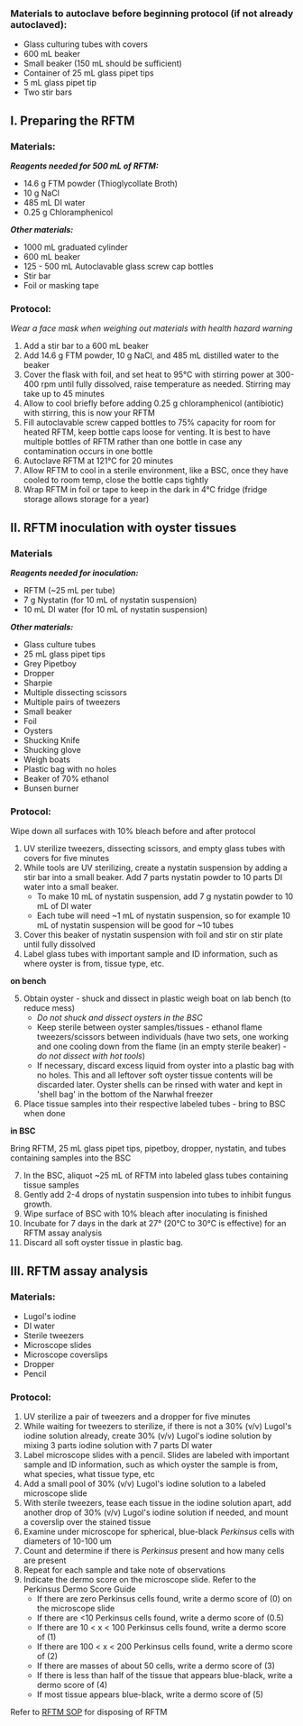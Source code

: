 ### **Materials to autoclave before beginning protocol** (if not already autoclaved):
- Glass culturing tubes with covers 
- 600 mL beaker
- Small beaker (150 mL should be sufficient)
- Container of 25 mL glass pipet tips 
- 5 mL glass pipet tip
- Two stir bars

## I. Preparing the RFTM
### **Materials:**
***Reagents needed for 500 mL of RFTM:***
- 14.6 g FTM powder (Thioglycollate Broth)
- 10 g NaCl
- 485 mL DI water
- 0.25 g Chloramphenicol

***Other materials:***
- 1000 mL graduated cylinder
- 600 mL beaker 
- 125 - 500 mL Autoclavable glass screw cap bottles
- Stir bar 
- Foil or masking tape

### **Protocol:**
*Wear a face mask when weighing out materials with health hazard warning*
1. Add a stir bar to a 600 mL beaker
2. Add 14.6 g FTM powder, 10 g NaCl, and 485 mL distilled water to the beaker
3. Cover the flask with foil, and set heat to 95°C with stirring power at 300-400 rpm until fully dissolved, raise temperature as needed. Stirring may take up to 45 minutes 
4. Allow to cool briefly before adding 0.25 g chloramphenicol (antibiotic) with stirring, this is now your RFTM
5. Fill autoclavable screw capped bottles to 75% capacity for room for heated RFTM, keep bottle caps loose for venting. It is best to have multiple bottles of RFTM rather than one bottle in case any contamination occurs in one bottle
6. Autoclave RFTM at 121°C for 20 minutes
7. Allow RFTM to cool in a sterile environment, like a BSC, once they have cooled to room temp, close the bottle caps tightly
8. Wrap RFTM in foil or tape to keep in the dark in 4°C fridge (fridge storage allows storage for a year)

## II. RFTM inoculation with oyster tissues
### **Materials**
***Reagents needed for inoculation:*** 
-  RFTM (~25 mL per tube)
- 7 g Nystatin (for 10 mL of nystatin suspension)
- 10 mL DI water (for 10 mL of nystatin suspension)

***Other materials:***
- Glass culture tubes
- 25 mL glass pipet tips
- Grey Pipetboy
- Dropper
- Sharpie
- Multiple dissecting scissors
- Multiple pairs of tweezers 
- Small beaker
- Foil
- Oysters 
- Shucking Knife
- Shucking glove
- Weigh boats
- Plastic bag with no holes
- Beaker of 70% ethanol 
- Bunsen burner

### **Protocol:**

Wipe down all surfaces with 10% bleach before and after protocol

1. UV sterilize tweezers, dissecting scissors, and empty glass tubes with covers for five minutes
2. While tools are UV sterilizing, create a nystatin suspension by adding a stir bar into a small beaker. Add 7 parts nystatin powder to 10 parts DI water into a small beaker. 
	- To make 10 mL of nystatin suspension, add 7 g nystatin powder to 10 mL of DI water
	- Each tube will need ~1 mL of nystatin suspension, so for example 10 mL of nystatin suspension will be good for ~10 tubes 
3. Cover this beaker of nystatin suspension with foil and stir on stir plate until fully dissolved
4. Label glass tubes with important sample and ID information, such as where oyster is from, tissue type, etc.
    
**on bench**

5. Obtain oyster - shuck and dissect in plastic weigh boat on lab bench (to reduce mess)
	- *Do not shuck and dissect oysters in the BSC*
	- Keep sterile between oyster samples/tissues - ethanol flame tweezers/scissors between individuals (have two sets, one working and one cooling down from the flame (in an empty sterile beaker) - *do not dissect with hot tools*)
   	- If necessary, discard excess liquid from oyster into a plastic bag with no holes. This and all leftover soft oyster tissue contents will be discarded later. Oyster shells can be rinsed with water and kept in 'shell bag' in the bottom of the Narwhal freezer
6. Place tissue samples into their respective labeled tubes - bring to BSC when done

**in BSC**

Bring RFTM, 25 mL glass pipet tips, pipetboy, dropper, nystatin, and tubes containing samples into the BSC 

7. In the BSC, aliquot ~25 mL of RFTM into labeled glass tubes containing tissue samples
8. Gently add 2-4 drops of nystatin suspension into tubes to inhibit fungus growth.
9. Wipe surface of BSC with 10% bleach after inoculating is finished
10. Incubate for 7 days in the dark at 27° (20°C to 30°C is effective) for an RFTM assay analysis
11. Discard all soft oyster tissue in plastic bag. 

## III. RFTM assay analysis
### **Materials:**
- Lugol's iodine
- DI water
- Sterile tweezers
- Microscope slides
- Microscope coverslips
- Dropper
- Pencil

### **Protocol:**

1. UV sterilize a pair of tweezers and a dropper for five minutes
2. While waiting for tweezers to sterilize, if there is not a 30% (v/v) Lugol's iodine solution already, create 30% (v/v) Lugol's iodine solution by mixing 3 parts iodine solution with 7 parts DI water
3. Label microscope slides with a pencil. Slides are labeled with important sample and ID information, such as which oyster the sample is from, what species, what tissue type, etc
4. Add a small pool of 30% (v/v) Lugol's iodine solution to a labeled microscope slide
5. With sterile tweezers, tease each tissue in the iodine solution apart, add another drop of 30% (v/v) Lugol's iodine solution if needed, and mount a coverslip over the stained tissue
6. Examine under microscope for spherical, blue-black *Perkinsus* cells with diameters of 10-100 um
7. Count and determine if there is *Perkinsus* present and how many cells are present
8. Repeat for each sample and take note of observations
9. Indicate the dermo score on the microscope slide. Refer to the Perkinsus Dermo Score Guide
	- If there are zero Perkinsus cells found, write a dermo score of (0) on the microscope slide
	- If there are <10 Perkinsus cells found, write a dermo score of (0.5)
	- If there are 10 < x < 100 Perkinsus cells found, write a dermo score of (1)
	- If there are 100 < x < 200 Perkinsus cells found, write a dermo score of (2)
	- If there are masses of about 50 cells, write a dermo score of (3)
	- If there is less than half of the tissue that appears blue-black, write a dermo score of (4)
	- If most tissue appears blue-black, write a dermo score of (5)

Refer to [RFTM SOP](https://github.com/GWLab-UML/Protocols/blob/main/Oyster_maintenance/SOP%20for%20Disposal%20of%20RFTM.md) for disposing of RFTM
